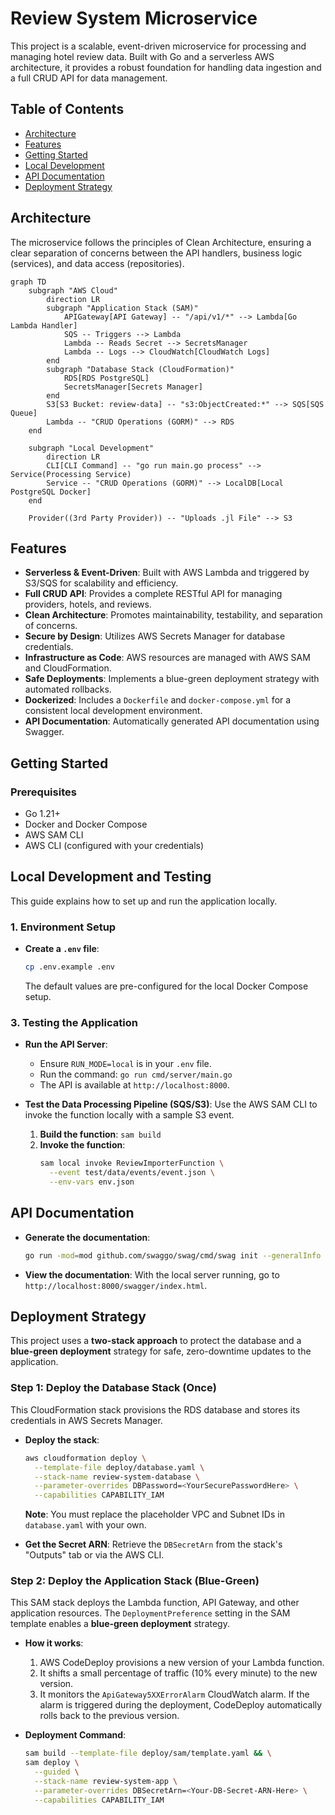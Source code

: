 # Review System Microservice

This project is a scalable, event-driven microservice for processing and managing hotel review data. Built with Go and a serverless AWS architecture, it provides a robust foundation for handling data ingestion and a full CRUD API for data management.

## Table of Contents

- [Architecture](#architecture)
- [Features](#features)
- [Getting Started](#getting-started)
- [Local Development](#local-development-and-testing)
- [API Documentation](#api-documentation)
- [Deployment Strategy](#deployment-strategy)

## Architecture

The microservice follows the principles of Clean Architecture, ensuring a clear separation of concerns between the API handlers, business logic (services), and data access (repositories).

```mermaid
graph TD
    subgraph "AWS Cloud"
        direction LR
        subgraph "Application Stack (SAM)"
            APIGateway[API Gateway] -- "/api/v1/*" --> Lambda[Go Lambda Handler]
            SQS -- Triggers --> Lambda
            Lambda -- Reads Secret --> SecretsManager
            Lambda -- Logs --> CloudWatch[CloudWatch Logs]
        end
        subgraph "Database Stack (CloudFormation)"
            RDS[RDS PostgreSQL]
            SecretsManager[Secrets Manager]
        end
        S3[S3 Bucket: review-data] -- "s3:ObjectCreated:*" --> SQS[SQS Queue]
        Lambda -- "CRUD Operations (GORM)" --> RDS
    end

    subgraph "Local Development"
        direction LR
        CLI[CLI Command] -- "go run main.go process" --> Service(Processing Service)
        Service -- "CRUD Operations (GORM)" --> LocalDB[Local PostgreSQL Docker]
    end

    Provider((3rd Party Provider)) -- "Uploads .jl File" --> S3
```

## Features

- **Serverless & Event-Driven**: Built with AWS Lambda and triggered by S3/SQS for scalability and efficiency.
- **Full CRUD API**: Provides a complete RESTful API for managing providers, hotels, and reviews.
- **Clean Architecture**: Promotes maintainability, testability, and separation of concerns.
- **Secure by Design**: Utilizes AWS Secrets Manager for database credentials.
- **Infrastructure as Code**: AWS resources are managed with AWS SAM and CloudFormation.
- **Safe Deployments**: Implements a blue-green deployment strategy with automated rollbacks.
- **Dockerized**: Includes a `Dockerfile` and `docker-compose.yml` for a consistent local development environment.
- **API Documentation**: Automatically generated API documentation using Swagger.

## Getting Started

### Prerequisites

- Go 1.21+
- Docker and Docker Compose
- AWS SAM CLI
- AWS CLI (configured with your credentials)

## Local Development and Testing

This guide explains how to set up and run the application locally.

### 1. Environment Setup

- **Create a `.env` file**:
  ```bash
  cp .env.example .env
  ```
  The default values are pre-configured for the local Docker Compose setup.

### 3. Testing the Application

- **Run the API Server**:
  -   Ensure `RUN_MODE=local` is in your `.env` file.
  -   Run the command: `go run cmd/server/main.go`
  -   The API is available at `http://localhost:8000`.

- **Test the Data Processing Pipeline (SQS/S3)**:
  Use the AWS SAM CLI to invoke the function locally with a sample S3 event.
  1.  **Build the function**: `sam build`
  2.  **Invoke the function**:
      ```bash
      sam local invoke ReviewImporterFunction \
        --event test/data/events/event.json \
        --env-vars env.json
      ```

## API Documentation

- **Generate the documentation**:
  ```bash
  go run -mod=mod github.com/swaggo/swag/cmd/swag init --generalInfo cmd/server/main.go
  ```
- **View the documentation**:
  With the local server running, go to `http://localhost:8000/swagger/index.html`.

## Deployment Strategy

This project uses a **two-stack approach** to protect the database and a **blue-green deployment** strategy for safe, zero-downtime updates to the application.

### Step 1: Deploy the Database Stack (Once)

This CloudFormation stack provisions the RDS database and stores its credentials in AWS Secrets Manager.

- **Deploy the stack**:
  ```bash
  aws cloudformation deploy \
    --template-file deploy/database.yaml \
    --stack-name review-system-database \
    --parameter-overrides DBPassword=<YourSecurePasswordHere> \
    --capabilities CAPABILITY_IAM
  ```
  **Note**: You must replace the placeholder VPC and Subnet IDs in `database.yaml` with your own.

- **Get the Secret ARN**:
  Retrieve the `DBSecretArn` from the stack's "Outputs" tab or via the AWS CLI.

### Step 2: Deploy the Application Stack (Blue-Green)

This SAM stack deploys the Lambda function, API Gateway, and other application resources. The `DeploymentPreference` setting in the SAM template enables a **blue-green deployment** strategy.

- **How it works**:
  1.  AWS CodeDeploy provisions a new version of your Lambda function.
  2.  It shifts a small percentage of traffic (10% every minute) to the new version.
  3.  It monitors the `ApiGateway5XXErrorAlarm` CloudWatch alarm. If the alarm is triggered during the deployment, CodeDeploy automatically rolls back to the previous version.

- **Deployment Command**:
  ```bash
  sam build --template-file deploy/sam/template.yaml && \
  sam deploy \
    --guided \
    --stack-name review-system-app \
    --parameter-overrides DBSecretArn=<Your-DB-Secret-ARN-Here> \
    --capabilities CAPABILITY_IAM
```
